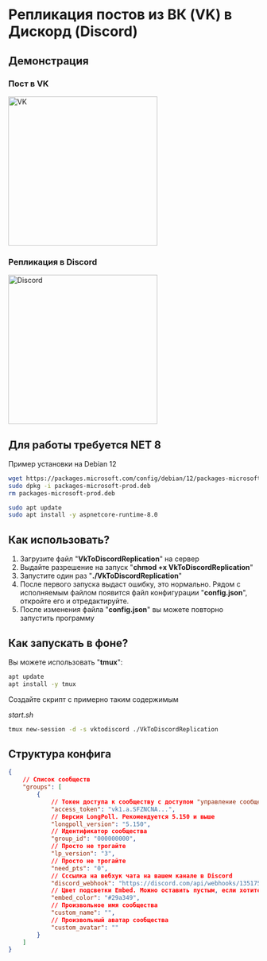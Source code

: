# Репликация постов из ВК (VK) в Дискорд (Discord)

## Демонстрация

### Пост в VK

<img src="https://i.imgur.com/10sNlzb.png" width="300" alt="VK">

### Репликация в Discord

<img src="https://i.imgur.com/Uxenbuf.png" width="300" alt="Discord">

## Для работы требуется NET 8

Пример установки на Debian 12

```bash
wget https://packages.microsoft.com/config/debian/12/packages-microsoft-prod.deb -O packages-microsoft-prod.deb
sudo dpkg -i packages-microsoft-prod.deb
rm packages-microsoft-prod.deb
```

```bash
sudo apt update
sudo apt install -y aspnetcore-runtime-8.0
```

## Как использовать?

1. Загрузите файл "**VkToDiscordReplication**" на сервер
2. Выдайте разрешение на запуск "**chmod +x VkToDiscordReplication**"
3. Запустите один раз "**./VkToDiscordReplication**"
4. После первого запуска выдаст ошибку, это нормально. Рядом с исполняемым файлом появится файл конфигурации "**config.json**", откройте его и отредактируйте.
5. После изменения файла "**config.json**" вы можете повторно запустить программу

## Как запускать в фоне?

Вы можете использовать "**tmux**":

```bash
apt update
apt install -y tmux
```

Создайте скрипт с примерно таким содержимым

*start.sh*
```bash
tmux new-session -d -s vktodiscord ./VkToDiscordReplication
```

## Структура конфига

```json
{
    // Список сообществ
    "groups": [
        {
            // Токен доступа к сообществу с доступом "управление сообществом" и "стена сообщества"
            "access_token": "vk1.a.SFZNCNA...",
            // Версия LongPoll. Рекомендуется 5.150 и выше
            "longpoll_version": "5.150",
            // Идентификатор сообщества
            "group_id": "000000000",
            // Просто не трогайте
            "lp_version": "3",
            // Просто не трогайте
            "need_pts": "0",
            // Сссылка на вебхук чата на вашем канале в Discord
            "discord_webhook": "https://discord.com/api/webhooks/1351754328577496/SHHVBAS...",
            // Цвет подсветки Embed. Можно оставить пустым, если хотите использовать стандратный
            "embed_color": "#29a349",
            // Произвольное имя сообщества
            "custom_name": "",
            // Произвольный аватар сообщества
            "custom_avatar": ""
        }
    ]
}
```
